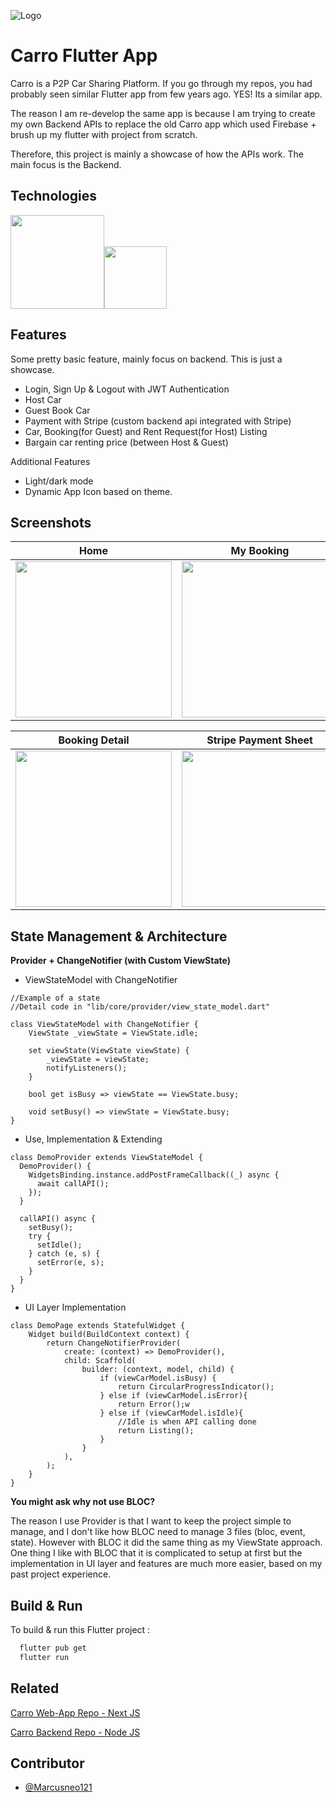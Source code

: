 ![Logo](https://i.ibb.co/wN4LCJb/carros.png)

# Carro Flutter App

Carro is a P2P Car Sharing Platform. If you go through my repos, you had probably seen similar Flutter app from few years ago. YES! Its a similar app.

The reason I am re-develop the same app is because I am trying to create my own Backend APIs to replace the old Carro app which used Firebase + brush up my flutter with project from scratch.

Therefore, this project is mainly a showcase of how the APIs work. The main focus is the Backend.

## Technologies

<img src="https://storage.googleapis.com/cms-storage-bucket/847ae81f5430402216fd.svg" width="150"/><img src="https://upload.wikimedia.org/wikipedia/commons/thumb/b/ba/Stripe_Logo%2C_revised_2016.svg/2560px-Stripe_Logo%2C_revised_2016.svg.png" width="100"/> 

## Features

Some pretty basic feature, mainly focus on backend. This is just a showcase.

- Login, Sign Up & Logout with JWT Authentication
- Host Car
- Guest Book Car
- Payment with Stripe (custom backend api integrated with Stripe)
- Car, Booking(for Guest) and Rent Request(for Host) Listing
- Bargain car renting price (between Host & Guest)

Additional Features

- Light/dark mode
- Dynamic App Icon based on theme.

## Screenshots

| Home                                           | My Booking                                           |
| ---------------------------------------------- | ---------------------------------------------------- |
| <img src="https://i.ibb.co/NnqxzF7/IMG-1277.png" width="250"/> | <img src="https://i.ibb.co/gr9pkV7/IMG-1278.png" width="250"/>  |

| Booking Detail                                                   | Stripe Payment Sheet                                           |
| ---------------------------------------------------------------- | -------------------------------------------------------------- |
| <img src="https://i.postimg.cc/tRxRX96z/IMG-1279.png" width="250"/> | <img src="https://i.postimg.cc/NfTLsnbK/IMG-1281.png" width="250"/>  |

## State Management & Architecture

**Provider + ChangeNotifier (with Custom ViewState)**

- ViewStateModel with ChangeNotifier

```
//Example of a state
//Detail code in "lib/core/provider/view_state_model.dart"

class ViewStateModel with ChangeNotifier {
    ViewState _viewState = ViewState.idle;

    set viewState(ViewState viewState) {
        _viewState = viewState;
        notifyListeners();
    }

    bool get isBusy => viewState == ViewState.busy;

    void setBusy() => viewState = ViewState.busy;
}
```

- Use, Implementation & Extending

```
class DemoProvider extends ViewStateModel {
  DemoProvider() {
    WidgetsBinding.instance.addPostFrameCallback((_) async {
      await callAPI();
    });
  }

  callAPI() async {
    setBusy();
    try {
      setIdle();
    } catch (e, s) {
      setError(e, s);
    }
  }
}
```

- UI Layer Implementation

```
class DemoPage extends StatefulWidget {
    Widget build(BuildContext context) {
        return ChangeNotifierProvider(
            create: (context) => DemoProvider(),
            child: Scaffold(
                builder: (context, model, child) {
                    if (viewCarModel.isBusy) {
                        return CircularProgressIndicator();
                    } else if (viewCarModel.isError){
                        return Error();w
                    } else if (viewCarModel.isIdle){
                        //Idle is when API calling done
                        return Listing();
                    }
                }
            ),
        );
    }
}
```

**You might ask why not use BLOC?**

The reason I use Provider is that I want to keep the project simple to manage, and I don't like how BLOC need to manage 3 files (bloc, event, state). However with BLOC it did the same thing as my ViewState approach. One thing I like with BLOC that it is complicated to setup at first but the implementation in UI layer and features are much more easier, based on my past project experience.

## Build & Run

To build & run this Flutter project :

```bash
  flutter pub get
  flutter run
```

## Related

[Carro Web-App Repo - Next JS](https://github.com/Marcusneo121/carro-web-app)

[Carro Backend Repo - Node JS](https://github.com/Marcusneo121/carro-backend)

## Contributor

- [@Marcusneo121](https://github.com/Marcusneo121)
